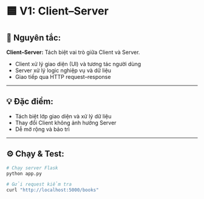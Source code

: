 # 🟦 V1: Client–Server

## 🧩 Nguyên tắc:
**Client–Server:** Tách biệt vai trò giữa Client và Server.  
- Client xử lý giao diện (UI) và tương tác người dùng  
- Server xử lý logic nghiệp vụ và dữ liệu  
- Giao tiếp qua HTTP request–response  

---

## 💡 Đặc điểm:
- Tách biệt lớp giao diện và xử lý dữ liệu  
- Thay đổi Client không ảnh hưởng Server  
- Dễ mở rộng và bảo trì  

---

## ⚙️ Chạy & Test:
```bash
# Chạy server Flask
python app.py

# Gửi request kiểm tra
curl "http://localhost:5000/books"
